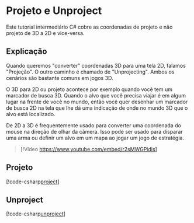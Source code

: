 # Projeto e Unproject

Este tutorial intermediário C# cobre as coordenadas de projeto e não projeto de 3D a 2D e vice-versa.

## Explicação

Quando queremos "converter" coordenadas 3D para uma tela 2D, falamos "Projeção". O outro caminho é chamado de "Unprojecting". Ambos os cenários são bastante comuns em jogos 3D.

O 3D para 2D ou projeto acontece por exemplo quando você tem um marcador de busca 3D. Quando o alvo que você precisa viajar é em algum lugar na frente de você no mundo, então você quer desenhar um marcador de busca 2D na tela que lhe dá uma indicação de onde no mundo 3D que o alvo está localizado.

De 2D a 3D é frequentemente usado para converter uma coordenada do mouse na direção de olhar da câmera. Isso pode ser usado para disparar uma arma ou definir um alvo em um mapa ao jogar um jogo de estratégia.

> [!Vídeo https://www.youtube.com/embed/r2sMWGPidis]

## Projeto
[!code-csharp[project](../../../../stride/samples/Tutorials/CSharpIntermediate/CSharpIntermediate/CSharpIntermediate.Game/04_Project-UnProject/ProjectDemo.cs)]

## Unproject
[!code-csharp[unproject](../../../../stride/samples/Tutorials/CSharpIntermediate/CSharpIntermediate/CSharpIntermediate.Game/04_Project-UnProject/UnprojectDemo.cs)]